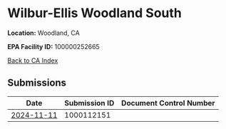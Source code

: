 # Wilbur-Ellis Woodland South

**Location:** Woodland, CA

**EPA Facility ID:** 100000252665

[Back to CA Index](../../index.md)

## Submissions

| Date | Submission ID | Document Control Number |
|------|--------------|-------------------------|
| [2024-11-11](submissions/1000112151.md) | 1000112151 |  |
